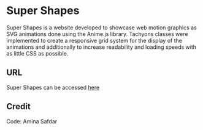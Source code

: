 # Super Shapes
Super Shapes is a website developed to showcase web motion graphics as SVG animations done using the Anime.js library. Tachyons classes were implemented to create a responsive grid system for the display of the animations and additionally to increase readability and loading speeds with as little CSS as possible.

## URL

Super Shapes can be accessed [here](https://super-shapes-105.superhi.com/)

## Credit
Code: Amina Safdar
 
